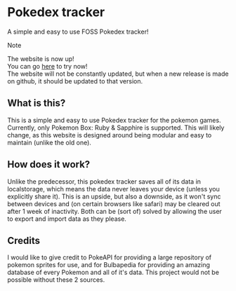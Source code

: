 # Pokedex tracker
A simple and easy to use FOSS Pokedex tracker!

> [!Note]  
> The website is now up!  
> You can go [here](https://pokedex-tracker.netlify.app) to try now!  
> The website will not be constantly updated, but when a new release is made on github, it should be updated to that version.  

## What is this?
This is a simple and easy to use Pokedex tracker for the pokemon games. Currently, only Pokemon Box: Ruby & Sapphire is supported. This will likely change, as this website is designed around being modular and easy to maintain (unlike the old one).

## How does it work?
Unlike the predecessor, this pokedex tracker saves all of its data in localstorage, which means the data never leaves your device (unless you explicitly share it). This is an upside, but also a downside, as it won't sync between devices and (on certain browsers like safari) may be cleared out after 1 week of inactivity. Both can be (sort of) solved by allowing the user to export and import data as they please.

## Credits
I would like to give credit to PokeAPI for providing a large repository of pokemon sprites for use, and for Bulbapedia for providing an amazing database of every Pokemon and all of it's data. This project would not be possible without these 2 sources.
